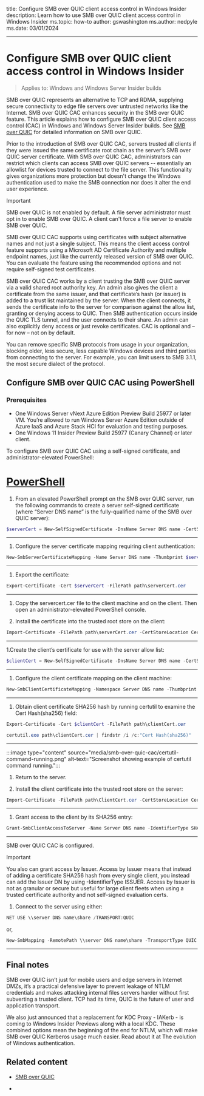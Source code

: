 title: Configure SMB over QUIC client access control in Windows Insider
description: Learn how to use SMB over QUIC client access control in Windows Insider
ms.topic: how-to
author: gswashington
ms.author: nedpyle
ms.date: 03/01/2024

---

# Configure SMB over QUIC client access control in Windows Insider

>Applies to: Windows and Windows Server Insider builds

SMB over QUIC represents an alternative to TCP and RDMA, supplying secure connectivity to edge file servers over untrusted networks like the Internet. SMB over QUIC CAC enhances security in the SMB over QUIC feature. This article explains how to configure SMB over QUIC client access control (CAC) in Windows and Windows Server Insider builds. See [SMB over QUIC](https://aka.ms/smboverquic) for detailed information on SMB over QUIC. 

Prior to the introduction of SMB over QUIC CAC, servers trusted all clients if they were issued the same certificate root chain as the server’s SMB over QUIC server certificate. With SMB over QUIC CAC, administrators can restrict which clients can access SMB over QUIC servers -- essentially an allowlist for devices trusted to connect to the file server. This functionality gives organizations more protection but doesn't change the Windows authentication used to make the SMB connection nor does it alter the end user experience.

>[!IMPORTANT]
>SMB over QUIC is not enabled by default. A file server administrator must opt in to enable SMB over QUIC. A client can't force a file server to enable SMB over QUIC.

SMB over QUIC CAC supports using certificates with subject alternative names and not just a single subject. This means the client access control feature supports using a Microsoft AD Certificate Authority and multiple endpoint names, just like the currently released version of SMB over QUIC. You can evaluate the feature using the recommended options and not require self-signed test certificates.

SMB over QUIC CAC works by a client trusting the SMB over QUIC server via a valid shared root authority key. An admin also gives the client a certificate from the same issuer, and that certificate’s hash (or issuer) is added to a trust list maintained by the server. When the client connects, it sends the certificate info to the server for comparison against the allow list, granting or denying access to QUIC. Then SMB authentication occurs inside the QUIC TLS tunnel, and the user connects to their share. An admin can also explicitly deny access or just revoke certificates. CAC is optional and – for now – not on by default.

You can remove specific SMB protocols from usage in your organization, blocking older, less secure, less capable Windows devices and third parties from connecting to the server. For example, you can limit users to SMB 3.1.1, the most secure dialect of the protocol.

## Configure SMB over QUIC CAC using PowerShell

### Prerequisites

- One Windows Server vNext Azure Edition Preview Build 25977 or later VM. You’re allowed to run Windows Server Azure Edition outside of Azure IaaS and Azure Stack HCI for evaluation and testing purposes.
- One Windows 11 Insider Preview Build 25977 (Canary Channel) or later client.

To configure SMB over QUIC CAC using a self-signed certificate, and administrator-elevated PowerShell:

# [PowerShell](#tab/powershell)

1. From an elevated PowerShell prompt on the SMB over QUIC server, run the following commands to create a server self-signed certificate (where “Server DNS name” is the fully-qualified name of the SMB over QUIC server):

```powershell
$serverCert = New-SelfSignedCertificate -DnsName Server DNS name -CertStoreLocation "Cert:\LocalMachine\My" -NotAfter (Get-Date).AddMonths(6) -KeyAlgorithm "RSA" -KeyLength "2048"
```

---

1. Configure the server certificate mapping requiring client authentication:

```powershell
New-SmbServerCertificateMapping -Name Server DNS name -Thumbprint $serverCert.Thumbprint -Store My -Requireclientauthentication $true
```

---

1. Export the certificate:

```powershell
Export-Certificate -Cert $serverCert -FilePath path\serverCert.cer
```

---

1. Copy the servercert.cer file to the client machine and on the client. Then open an administrator-elevated PowerShell console.

1. Install the certificate into the trusted root store on the client:

```powershell
Import-Certificate -FilePath path\serverCert.cer -CertStoreLocation Cert:\LocalMachine\root
```

---

1.Create the client’s certificate for use with the server allow list:

```powershell
$clientCert = New-SelfSignedCertificate -DnsName Server DNS name -CertStoreLocation "Cert:\LocalMachine\My" -NotAfter (Get-Date).AddMonths(6) -KeyAlgorithm "RSA" -KeyLength "2048"
```

---

1. Configure the client certificate mapping on the client machine:

```powershell
New-SmbClientCertificateMapping -Namespace Server DNS name -Thumbprint $clientCert.Thumbprint -Store My
```

---

1. Obtain client certificate SHA256 hash by running certutil to examine the Cert Hash(sha256) field:

```powershell
Export-Certificate -Cert $clientCert -FilePath path\clientCert.cer
```

```powershell
certutil.exe path\clientCert.cer | findstr /i /c:"Cert Hash(sha256)"
```

---

:::image type="content" source="media/smb-over-quic-cac/certutil-command-running.png" alt-text="Screenshot showing example of certutil command running.":::

1. Return to the server.

1. Install the client certificate into the trusted root store on the server:

```powershell
Import-Certificate -FilePath path\ClientCert.cer -CertStoreLocation Cert:\LocalMachine\root
```

---

1. Grant access to the client by its SHA256 entry:

```powershell
Grant-SmbClientAccessToServer -Name Server DNS name -IdentifierType SHA256 -Identifier Cert Hash(sha256)
```

---

SMB over QUIC CAC is configured.

>[!IMPORTANT]
>You also can grant access by Issuer. Access by Issuer means that instead of adding a certificate SHA256 hash from every single client, you instead can add the Issuer DN by using -IdentifierType ISSUER. Access by Issuer is not as granular or secure but useful for large client fleets when using a trusted certificate authority and not self-signed evaluation certs.

1. Connect to the server using either:

```powershell
NET USE \\server DNS name\share /TRANSPORT:QUIC
```

or, 

```powershell
New-SmbMapping -RemotePath \\server DNS name\share -TransportType QUIC
```

---

## Final notes

SMB over QUIC isn’t just for mobile users and edge servers in Internet DMZs, it’s a practical defensive layer to prevent leakage of NTLM credentials and makes attacking internal files servers harder without first subverting a trusted client. TCP had its time, QUIC is the future of user and application transport.

We also just announced that a replacement for KDC Proxy -  IAKerb - is coming to Windows Insider Previews along with a local KDC. These combined options mean the beginning of the end for NTLM, which will make SMB over QUIC Kerberos usage much easier. Read about it at The evolution of Windows authentication.    

## Related content

- [SMB over QUIC](https://aka.ms/smboverquic)

- []()
